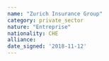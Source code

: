 ```yaml
---
name: "Zurich Insurance Group"
category: private_sector
nature: "Entreprise"
nationality: CHE
alliance: 
date_signed: '2018-11-12'
---
```

    